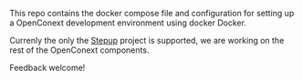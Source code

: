 This repo contains the docker compose file and configuration for setting up a OpenConext development environment using docker Docker.

Currenly the only the [Stepup](./stepup) project is supported, we are working on the rest of the OpenConext components.

Feedback welcome!
